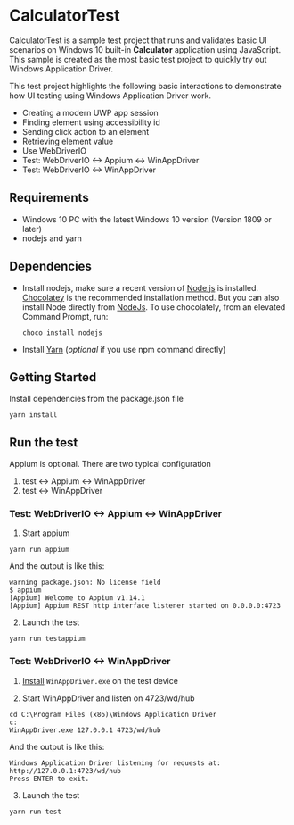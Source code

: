 # CalculatorTest

CalculatorTest is a sample test project that runs and validates basic UI scenarios on Windows 10 built-in **Calculator** application using JavaScript. This sample is created as the most basic test project to quickly try out Windows Application Driver.

This test project highlights the following basic interactions to demonstrate how UI testing using Windows Application Driver work.
- Creating a modern UWP app session
- Finding element using accessibility id
- Sending click action to an element
- Retrieving element value
- Use WebDriverIO
- Test: WebDriverIO <-> Appium <-> WinAppDriver
- Test: WebDriverIO <-> WinAppDriver

## Requirements

- Windows 10 PC with the latest Windows 10 version (Version 1809 or later)
- nodejs and yarn

## Dependencies
* Install nodejs, make sure a recent version of [Node.js](https://nodejs.org) is installed. [Chocolatey](https://chocolatey.org/) is the recommended installation method. But you can also install Node directly from [NodeJs](https://nodejs.org/en/download/).  To use chocolately, from an elevated Command Prompt, run:
  ```
  choco install nodejs
  ```
* Install [Yarn](https://yarnpkg.com/en/docs/install) (*optional* if you use npm command directly)

## Getting Started
 Install dependencies from the package.json file
  ```
  yarn install
  ```

## Run the test
Appium is optional. There are two typical configuration
1. test <-> Appium <-> WinAppDriver
2. test <-> WinAppDriver

### Test: WebDriverIO <-> Appium <-> WinAppDriver
1. Start appium

```
yarn run appium
```

And the output is like this:
```
warning package.json: No license field
$ appium
[Appium] Welcome to Appium v1.14.1
[Appium] Appium REST http interface listener started on 0.0.0.0:4723

```
2. Launch the test
```
yarn run testappium
```

### Test: WebDriverIO <-> WinAppDriver
1. [Install](../../../README.md#installing-and-running-windows-application-driver) `WinAppDriver.exe` on the test device

2. Start WinAppDriver and listen on 4723/wd/hub
```
cd C:\Program Files (x86)\Windows Application Driver
c:
WinAppDriver.exe 127.0.0.1 4723/wd/hub
```
And the output is like this:
```
Windows Application Driver listening for requests at: http://127.0.0.1:4723/wd/hub
Press ENTER to exit.
```

3. Launch the test
```
yarn run test
```
